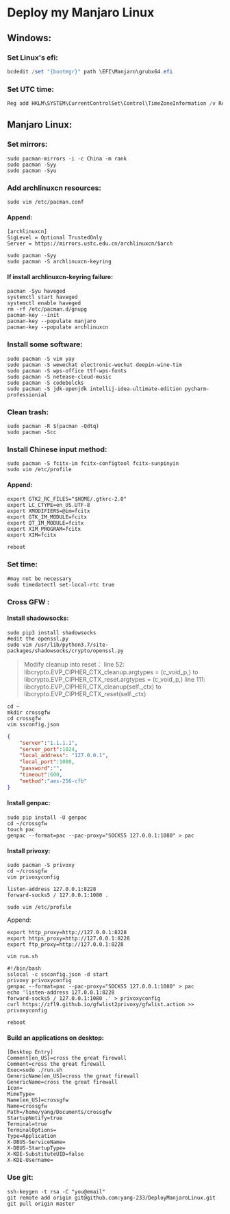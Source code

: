 # Deploy my Manjaro Linux 

## Windows:

### Set Linux's efi:

```powershell
bcdedit /set "{bootmgr}" path \EFI\Manjaro\grubx64.efi
```

### Set UTC time:

```powershell
Reg add HKLM\SYSTEM\CurrentControlSet\Control\TimeZoneInformation /v RealTimeIsUniversal /t REG_DWORD /d 1
```

## Manjaro Linux:

### Set mirrors:

```shell
sudo pacman-mirrors -i -c China -m rank
sudo pacman -Syy
sudo pacman -Syu
```

### Add archlinuxcn resources:

```shell
sudo vim /etc/pacman.conf
```

#### Append:

```
[archlinuxcn]  
SigLevel = Optional TrustedOnly  
Server = https://mirrors.ustc.edu.cn/archlinuxcn/$arch  
```

```shell
sudo pacman -Syy
sudo pacman -S archlinuxcn-keyring
```

#### If install archlinuxcn-keyring failure:

```shell
pacman -Syu haveged 
systemctl start haveged 
systemctl enable haveged 
rm -rf /etc/pacman.d/gnupg 
pacman-key --init 
pacman-key --populate manjaro
pacman-key --populate archlinuxcn  
```

### Install some software:

```shell
sudo pacman -S vim yay 
sudo pacman -S wewechat electronic-wechat deepin-wine-tim
sudo pacman -S wps-office ttf-wps-fonts
sudo pacman -S netease-cloud-music
sudo pacman -S codebolcks
sudo pacman -S jdk-openjdk intellij-idea-ultimate-edition pycharm-professionial 
```

### Clean trash:

```shell
sudo pacman -R $(pacman -Qdtq)
sudo pacman -Scc
```

### Install Chinese input method:

```shell
sudo pacman -S fcitx-im fcitx-configtool fcitx-sunpinyin
sudo vim /etc/profile
```

#### Append:

```
export GTK2_RC_FILES="$HOME/.gtkrc-2.0"
export LC_CTYPE=en_US.UTF-8
export XMODIFIERS=@im=fcitx
export GTK_IM_MODULE=fcitx
export QT_IM_MODULE=fcitx
export XIM_PROGRAM=fcitx
export XIM=fcitx
```

```shell
reboot
```

### Set time:

```shell
#may not be necessary
sudo timedatectl set-local-rtc true
```

### Cross GFW :

#### Install shadowsocks:

```shell
sudo pip3 install shadowsocks
#edit the openssl.py
sudo vim /usr/lib/python3.7/site-packages/shadowsocks/crypto/openssl.py
```

>Modify cleanup into reset：
>line 52: libcrypto.EVP_CIPHER_CTX_cleanup.argtypes = (c_void_p,) 
>to libcrypto.EVP_CIPHER_CTX_reset.argtypes = (c_void_p,)
>line 111: libcrypto.EVP_CIPHER_CTX_cleanup(self._ctx) 
>to libcrypto.EVP_CIPHER_CTX_reset(self._ctx)

```shell
cd ~
mkdir crossgfw
cd crossgfw
vim ssconfig.json
```

```json
{
    "server":"1.1.1.1",
    "server_port":1024,
    "local_address": "127.0.0.1",
    "local_port":1080,
    "password":"",
    "timeout":600,
    "method":"aes-256-cfb"
}
```

#### Install genpac:

```shell
sudo pip install -U genpac
cd ~/crossgfw
touch pac
genpac --format=pac --pac-proxy="SOCKS5 127.0.0.1:1080" > pac
```

#### Install privoxy:

```shell
sudo pacman -S privoxy
cd ~/crossgfw
vim privoxyconfig
```

```
listen-address 127.0.0.1:8228
forward-socks5 / 127.0.0.1:1080 .
```

```shell
sudo vim /etc/profile
```

Append:

```
export http_proxy=http://127.0.0.1:8228
export https_proxy=http://127.0.0.1:8228
export ftp_proxy=http://127.0.0.1:8228
```

```shell
vim run.sh
```

```shell
#!/bin/bash
sslocal -c ssconfig.json -d start
privoxy privoxyconfig
genpac --format=pac --pac-proxy="SOCKS5 127.0.0.1:1080" > pac
echo 'listen-address 127.0.0.1:8228
forward-socks5 / 127.0.0.1:1080 .' > privoxyconfig 
curl https://zfl9.github.io/gfwlist2privoxy/gfwlist.action >> privoxyconfig
```

```shell
reboot
```

#### Build an applications on desktop:

```
[Desktop Entry]
Comment[en_US]=cross the great firewall
Comment=cross the great firewall
Exec=sudo ./run.sh
GenericName[en_US]=cross the great firewall
GenericName=cross the great firewall
Icon=
MimeType=
Name[en_US]=crossgfw
Name=crossgfw
Path=/home/yang/Documents/crossgfw
StartupNotify=true
Terminal=true
TerminalOptions=
Type=Application
X-DBUS-ServiceName=
X-DBUS-StartupType=
X-KDE-SubstituteUID=false
X-KDE-Username=
```

### Use git:

```shell
ssh-keygen -t rsa -C "you@email"
git remote add origin git@github.com:yang-233/DeployManjaroLinux.git
git pull origin master
```

